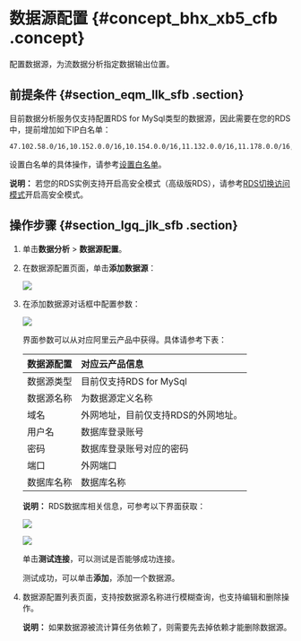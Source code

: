 # 数据源配置 {#concept_bhx_xb5_cfb .concept}

配置数据源，为流数据分析指定数据输出位置。

## 前提条件 {#section_eqm_llk_sfb .section}

目前数据分析服务仅支持配置RDS for MySql类型的数据源，因此需要在您的RDS中，提前增加如下IP白名单：

```
47.102.58.0/16,10.152.0.0/16,10.154.0.0/16,11.132.0.0/16,11.178.0.0/16,11.217.0.0/16,11.219.0.0/16,11.223.69.0/24,11.223.70.0/24,11.222.0.0/16,11.223.0.0/16,11.200.0.0/16,11.193.116.41
```

设置白名单的具体操作，请参考[设置白名单](https://help.aliyun.com/document_detail/43185.html)。

**说明：** 若您的RDS实例支持开启高安全模式（高级版RDS），请参考[RDS切换访问模式](https://help.aliyun.com/document_detail/26193.html)开启高安全模式。

## 操作步骤 {#section_lgq_jlk_sfb .section}

1.  单击**数据分析** \> **数据源配置**。
2.  在数据源配置页面，单击**添加数据源**：

    ![](images/12860_zh-CN_source.png)

3.  在添加数据源对话框中配置参数：

    ![](images/12866_zh-CN_source.png)

    界面参数可以从对应阿里云产品中获得。具体请参考下表：

    |数据源配置|对应云产品信息|
    |:----|:------|
    |数据源类型|目前仅支持RDS for MySql|
    |数据源名称|为数据源定义名称|
    |域名|外网地址，目前仅支持RDS的外网地址。|
    |用户名|数据库登录账号|
    |密码|数据库登录账号对应的密码|
    |端口|外网端口|
    |数据库名称|数据库名称|

    **说明：** RDS数据库相关信息，可参考以下界面获取：

    ![](http://static-aliyun-doc.oss-cn-hangzhou.aliyuncs.com/assets/img/21314/154158209621755_zh-CN.png)

    ![](http://static-aliyun-doc.oss-cn-hangzhou.aliyuncs.com/assets/img/21314/154158209721859_zh-CN.png)

    单击**测试连接**，可以测试是否能够成功连接。

    测试成功，可以单击**添加**，添加一个数据源。

4.  数据源配置列表页面，支持按数据源名称进行模糊查询，也支持编辑和删除操作。

    **说明：** 如果数据源被流计算任务依赖了，则需要先去掉依赖才能删除数据源。


